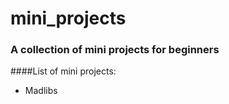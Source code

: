 # mini_projects
### A collection of mini projects for beginners

####List of mini projects:

* Madlibs
